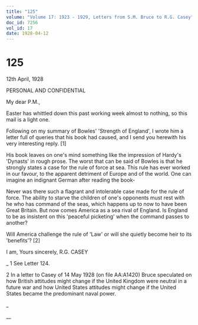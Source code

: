```yaml
---
title: "125"
volume: "Volume 17: 1923 - 1929, Letters from S.M. Bruce to R.G. Casey"
doc_id: 7256
vol_id: 17
date: 1928-04-12
---
```


# 125

12th April, 1928

PERSONAL AND CONFIDENTIAL

My dear P.M.,

Easter has whittled down this past working week almost to nothing, so this mail is a light one.

Following on my summary of Bowles' 'Strength of England', I wrote him a letter full of queries that his book had caused, and I send you herewith his very interesting reply. [1]

His book leaves on one's mind something like the impression of Hardy's 'Dynasts' in rough prose. The worst that can be said of Bowles is that he strongly states a case for the rule of force at sea. This rule has ever worked in our favour, to the apparent detriment of Europe and of the world. One can imagine an indignant German after reading the book-

Never was there such a flagrant and intolerable case made for the rule of force. The ability to starve the children of one's opponents must rest with he who has command of the seas, which happens up to now to have been Great Britain. But now comes America as a sea rival of England. Is England to be as insistent on this 'peaceful picketing' when the command passes to another? 

Will America challenge the rule of 'Law' or will she quietly become heir to its 'benefits'? [2]

I am, Yours sincerely, R.G. CASEY 

_ 1 See Letter 124.

2 In a letter to Casey of 14 May 1928 (on file AA:A1420) Bruce speculated on how British attitudes might change if the United Kingdom were neutral in a future war and how United States attitudes might change if the United States became the predominant naval power.

_

__

